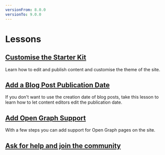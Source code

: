 ```yaml
---
versionFrom: 8.0.0
versionTo: 9.0.0
---
```


# Lessons

## [Customise the Starter Kit](1-Customise-the-Starter-kit/)

Learn how to edit and publish content and customise the theme of the site.

## [Add a Blog Post Publication Date](2-Add-a-Blog-Post-Publication-Date/)

If you don't want to use the creation date of blog posts, take this lesson to learn how to let content editors edit the publication date.

## [Add Open Graph Support](3-Add-Open-Graph/)

With a few steps you can add support for Open Graph pages on the site.

## [Ask for help and join the community](4-Ask-For-Help-and-Join-The-Community/)
